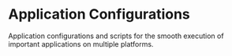 # Application Configurations
Application configurations and scripts for the smooth execution of important applications on multiple platforms.
